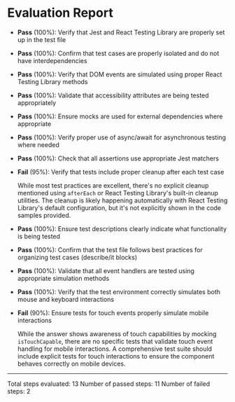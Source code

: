 # Evaluation Report

- **Pass** (100%): Verify that Jest and React Testing Library are properly set up in the test file
  
- **Pass** (100%): Confirm that test cases are properly isolated and do not have interdependencies
  
- **Pass** (100%): Verify that DOM events are simulated using proper React Testing Library methods
  
- **Pass** (100%): Validate that accessibility attributes are being tested appropriately
  
- **Pass** (100%): Ensure mocks are used for external dependencies where appropriate
  
- **Pass** (100%): Verify proper use of async/await for asynchronous testing where needed
  
- **Pass** (100%): Check that all assertions use appropriate Jest matchers
  
- **Fail** (95%): Verify that tests include proper cleanup after each test case
  
  While most test practices are excellent, there's no explicit cleanup mentioned using `afterEach` or React Testing Library's built-in cleanup utilities. The cleanup is likely happening automatically with React Testing Library's default configuration, but it's not explicitly shown in the code samples provided.

- **Pass** (100%): Ensure test descriptions clearly indicate what functionality is being tested
  
- **Pass** (100%): Confirm that the test file follows best practices for organizing test cases (describe/it blocks)
  
- **Pass** (100%): Validate that all event handlers are tested using appropriate simulation methods
  
- **Pass** (100%): Verify that the test environment correctly simulates both mouse and keyboard interactions
  
- **Fail** (90%): Ensure tests for touch events properly simulate mobile interactions
  
  While the answer shows awareness of touch capabilities by mocking `isTouchCapable`, there are no specific tests that validate touch event handling for mobile interactions. A comprehensive test suite should include explicit tests for touch interactions to ensure the component behaves correctly on mobile devices.

---

Total steps evaluated: 13
Number of passed steps: 11
Number of failed steps: 2